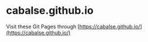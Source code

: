 # cabalse.github.io

Visit these Git Pages through [https://cabalse.github.io/](https://cabalse.github.io/)
